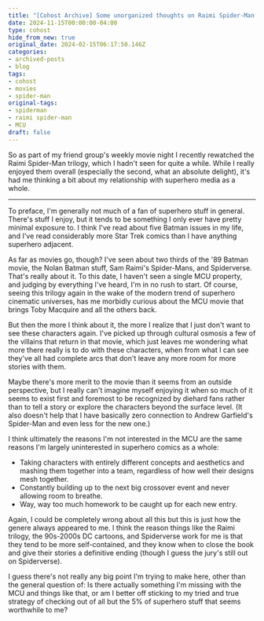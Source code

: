 ```yaml
---
title: "[Cohost Archive] Some unorganized thoughts on Raimi Spider-Man and my (lack of) experience with superhero pop culture"
date: 2024-11-15T00:00:00-04:00
type: cohost
hide_from_new: true
original_date: 2024-02-15T06:17:50.146Z
categories:
- archived-posts
- blog
tags:
- cohost
- movies
- spider-man
original-tags:
- spiderman
- raimi spider-man
- MCU
draft: false
---
```


So as part of my friend group's weekly movie night I recently rewatched the Raimi Spider-Man trilogy, which I hadn't seen for quite a while. While I really enjoyed them overall (especially the second, what an absolute delight), it's had me thinking a bit about my relationship with superhero media as a whole.

---

To preface, I'm generally not much of a fan of superhero stuff in general. There's stuff I enjoy, but it tends to be something I only ever have pretty minimal exposure to. I think I've read about five Batman issues in my life, and I've read considerably more Star Trek comics than I have anything superhero adjacent.

As far as movies go, though? I've seen about two thirds of the '89 Batman movie, the Nolan Batman stuff, Sam Raimi's Spider-Mans, and Spiderverse. That's really about it. To this date, I haven't seen a single MCU property, and judging by everything I've heard, I'm in no rush to start. Of course, seeing this trilogy again in the wake of the modern trend of superhero cinematic universes, has me morbidly curious about the MCU movie that brings Toby Macquire and all the others back.

But then the more I think about it, the more I realize that I just don't want to see these characters again. I've picked up through cultural osmosis a few of the villains that return in that movie, which just leaves me wondering what more there really is to do with these characters, when from what I can see they've all had complete arcs that don't leave any more room for more stories with them.

Maybe there's more merit to the movie than it seems from an outside perspective, but I really can't imagine myself enjoying it when so much of it seems to exist first and foremost to be recognized by diehard fans rather than to tell a story or explore the characters beyond the surface level. (It also doesn't help that I have basically zero connection to Andrew Garfield's Spider-Man and even less for the new one.)

I think ultimately the reasons I'm not interested in the MCU are the same reasons I'm largely uninterested in superhero comics as a whole:

* Taking characters with entirely different concepts and aesthetics and mashing them together into a team, regardless of how well their designs mesh together.
* Constantly building up to the next big crossover event and never allowing room to breathe.
* Way, way too much homework to be caught up for each new entry.

Again, I could be completely wrong about all this but this is just how the genere always appeared to me. I think the reason things like the Raimi trilogy, the 90s-2000s DC cartoons, and Spiderverse work for me is that they tend to be more self-contained, and they know when to close the book and give their stories a definitive ending (though I guess the jury's still out on Spiderverse).

I guess there's not really any big point I'm trying to make here, other than the general question of: Is there actually something I'm missing with the MCU and things like that, or am I better off sticking to my tried and true strategy of checking out of all but the 5% of superhero stuff that seems worthwhile to me?